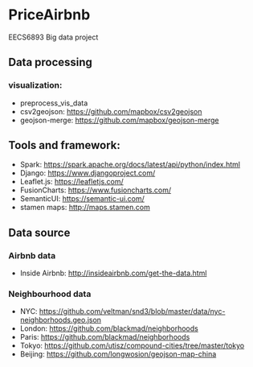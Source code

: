 # PriceAirbnb
EECS6893 Big data project

## Data processing
### visualization:
* preprocess_vis_data
* csv2geojson: https://github.com/mapbox/csv2geojson
* geojson-merge: https://github.com/mapbox/geojson-merge

## Tools and framework:
* Spark: https://spark.apache.org/docs/latest/api/python/index.html
* Django: https://www.djangoproject.com/
* Leaflet.js: https://leafletjs.com/
* FusionCharts: https://www.fusioncharts.com/
* SemanticUI: https://semantic-ui.com/
* stamen maps: http://maps.stamen.com

## Data source
### Airbnb data
* Inside Airbnb: http://insideairbnb.com/get-the-data.html

### Neighbourhood data
* NYC: https://github.com/veltman/snd3/blob/master/data/nyc-neighborhoods.geo.json
* London: https://github.com/blackmad/neighborhoods
* Paris: https://github.com/blackmad/neighborhoods
* Tokyo: https://github.com/utisz/compound-cities/tree/master/tokyo
* Beijing: https://github.com/longwosion/geojson-map-china